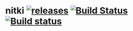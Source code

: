 # nitki [![releases](https://img.shields.io/github/tag/igagis/nitki.svg)](https://github.com/igagis/nitki/releases) [![Build Status](https://travis-ci.org/igagis/nitki.svg)](https://travis-ci.org/igagis/nitki) [![Build status](https://ci.appveyor.com/api/projects/status/150i9co64w88j362/branch/master?svg=true)](https://ci.appveyor.com/project/igagis/nitki/branch/master)


